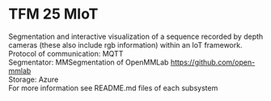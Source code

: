 # TFM 25 MIoT
Segmentation and interactive visualization of a sequence recorded by depth cameras (these also include rgb information) within an IoT framework.<br>
Protocol of communication: MQTT<br>
Segmentator: MMSegmentation of OpenMMLab https://github.com/open-mmlab<br>
Storage: Azure<br>
For more information see README.md files of each subsystem<br> 
